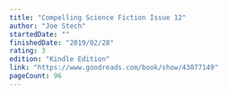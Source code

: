 ```yaml
---
title: "Compelling Science Fiction Issue 12"
author: "Joe Stech"
startedDate: ""
finishedDate: "2019/02/28"
rating: 3
edition: "Kindle Edition"
link: "https://www.goodreads.com/book/show/43077149"
pageCount: 96
---
```



